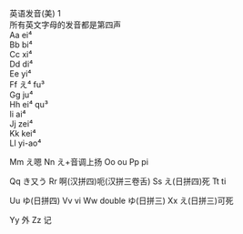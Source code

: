 
英语发音(美) 1  
所有英文字母的发音都是第四声    
Aa ei⁴    
Bb bi⁴  
Cc xi⁴  
Dd di⁴  
Ee yi⁴  
Ff え⁴ fu³    
Gg ju⁴  
Hh ei⁴ qu³   
Ii ai⁴  
Jj zei⁴  
Kk kei⁴  
Ll yi-ao⁴  

Mm え嗯
Nn え+音调上扬
Oo ou
Pp pi

Qq き又う
Rr 啊(汉拼四)呃(汉拼三卷舌)
Ss え(日拼四)死
Tt ti

Uu ゆ(日拼四)
Vv vi
Ww double ゆ(日拼三)
Xx え(日拼三)可死

Yy 外
Zz 记  



